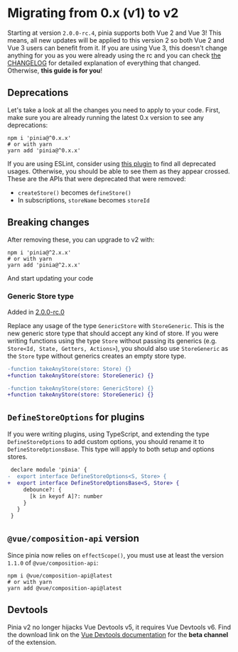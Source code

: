 # Migrating from 0.x (v1) to v2

Starting at version `2.0.0-rc.4`, pinia supports both Vue 2 and Vue 3! This means, all new updates will be applied to this version 2 so both Vue 2 and Vue 3 users can benefit from it. If you are using Vue 3, this doesn't change anything for you as you were already using the rc and you can check [the CHANGELOG](https://github.com/posva/pinia/blob/v2/packages/pinia/CHANGELOG.md) for detailed explanation of everything that changed. Otherwise, **this guide is for you**!

## Deprecations

Let's take a look at all the changes you need to apply to your code. First, make sure you are already running the latest 0.x version to see any deprecations:

```shell
npm i 'pinia@^0.x.x'
# or with yarn
yarn add 'pinia@^0.x.x'
```

If you are using ESLint, consider using [this plugin](https://github.com/gund/eslint-plugin-deprecation) to find all deprecated usages. Otherwise, you should be able to see them as they appear crossed. These are the APIs that were deprecated that were removed:

- `createStore()` becomes `defineStore()`
- In subscriptions, `storeName` becomes `storeId`

## Breaking changes

After removing these, you can upgrade to v2 with:

```shell
npm i 'pinia@^2.x.x'
# or with yarn
yarn add 'pinia@^2.x.x'
```

And start updating your code

### Generic Store type

Added in [2.0.0-rc.0](https://github.com/posva/pinia/blob/v2/packages/pinia/CHANGELOG.md#200-rc0-2021-07-28)

Replace any usage of the type `GenericStore` with `StoreGeneric`. This is the new generic store type that should accept any kind of store. If you were writing functions using the type `Store` without passing its generics (e.g. `Store<Id, State, Getters, Actions>`), you should also use `StoreGeneric` as the `Store` type without generics creates an empty store type.

```diff
-function takeAnyStore(store: Store) {}
+function takeAnyStore(store: StoreGeneric) {}

-function takeAnyStore(store: GenericStore) {}
+function takeAnyStore(store: StoreGeneric) {}
```

## `DefineStoreOptions` for plugins

If you were writing plugins, using TypeScript, and extending the type `DefineStoreOptions` to add custom options, you should rename it to `DefineStoreOptionsBase`. This type will apply to both setup and options stores.

```diff
 declare module 'pinia' {
-  export interface DefineStoreOptions<S, Store> {
+  export interface DefineStoreOptionsBase<S, Store> {
     debounce?: {
       [k in keyof A]?: number
     }
   }
 }
```

## `@vue/composition-api` version

Since pinia now relies on `effectScope()`, you must use at least the version `1.1.0` of `@vue/composition-api`:

```shell
npm i @vue/composition-api@latest
# or with yarn
yarn add @vue/composition-api@latest
```

## Devtools

Pinia v2 no longer hijacks Vue Devtools v5, it requires Vue Devtools v6. Find the download link on the [Vue Devtools documentation](https://devtools.vuejs.org/guide/installation.html#chrome) for the **beta channel** of the extension.
